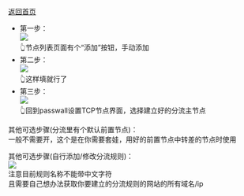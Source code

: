 [返回首页](https://opisthebest.github.io/OP-is-the-best/)                

* 第一步：            
![](https://pic.downk.cc/item/5f01bf6914195aa59449f761.jpg)                      
👆节点列表页面有个“添加”按钮，手动添加               
* 第二步：        
![](https://pic.downk.cc/item/5f01be1b14195aa594490305.jpg)                 
👆这样填就行了            
* 第三步：              
![](https://pic.downk.cc/item/5f01be6314195aa5944935d2.jpg)                
👆回到passwall设置TCP节点界面，选择建立好的分流主节点             

其他可选步骤(分流里有个默认前置节点)：           
一般不需要开，这个是在你需要套娃，用好的前置节点中转差的节点时使用                      

其他可选步骤(自行添加/修改分流规则)：                   
![](https://pic.downk.cc/item/5f01bed114195aa5944989ad.jpg)               
注意目前规则名称不能带中文字符                   
且需要自己想办法获取你要建立的分流规则的网站的所有域名/ip                         

